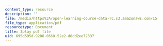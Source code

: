 ```yaml
---
content_type: resource
description: ''
file: /media/https%3A/open-learning-course-data-rc.s3.amazonaws.com/15-071-the-analytics-edge-spring-2017/695d595d9288066852e2d0dd2ee72337_ayrdDJPAD5M.pdf
file_type: application/pdf
resourcetype: Document
title: 3play pdf file
uid: 695d595d-9288-0668-52e2-d0dd2ee72337
---
```

